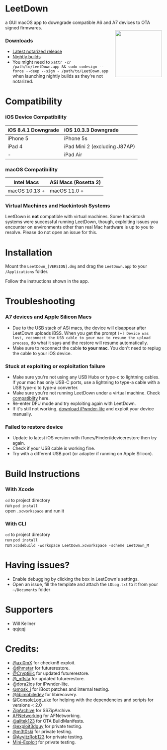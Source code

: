 # LeetDown
    
a GUI macOS app to downgrade compatible A6 and A7 devices to OTA signed firmwares.     
<img align="right" src="https://i.imgur.com/lBxab5S.png" width="150px" height="150px">  
### Downloads
* [Latest notarized release](https://github.com/rA9stuff/LeetDown/releases)
* [Nightly builds](https://nightly.link/rA9stuff/LeetDown/workflows/ci/master)
* You might need to `xattr -cr /path/to/LeetDown.app && sudo codesign --force --deep --sign - /path/to/LeetDown.app` when launching nightly builds as they're not notarized.


# Compatibility   

### iOS Device Compatibility

| iOS 8.4.1 Downgrade | iOS 10.3.3 Downgrade |
| :---         | :---         |
| iPhone 5   | iPhone 5s   |
| iPad 4   | iPad Mini 2 (excluding J87AP)   |
| -   | iPad Air   |
   
   
### macOS Compatibility

| Intel Macs    | ASi Macs (Rosetta 2) |
| --- | --- |
| macOS 10.13 +   | macOS 11.0 + |

### Virtual Machines and Hackintosh Systems
LeetDown is **not** compatible with virtual machines. Some hackintosh systems were successful running LeetDown, though, exploiting issues you encounter on environments other than real Mac hardware is up to you to resolve. Please do not open an issue for this.

# Installation

Mount the `LeetDown_[VERSION].dmg` and drag the `LeetDown.app` to your `/Applications` folder.

Follow the instructions shown in the app.

# Troubleshooting
### A7 devices and Apple Silicon Macs   

* Due to the USB stack of ASi macs, the device will disappear after LeetDown uploads iBSS. When you get the prompt `[+] Device was lost, reconnect the USB cable to your mac to resume the upload process`, do what it says and the restore will resume automatically.
* Make sure to reconnect the cable **to your mac**. You don't need to replug the cable to your iOS device.

### Stuck at exploiting or exploitation failure

* Make sure you're not using any USB Hubs or type-c to lightning cables. If your mac has only USB-C ports, use a lightning to type-a cable with a USB type-c to type-a converter.
* Make sure you're not running LeetDown under a virtual machine. Check [compatiblity](https://github.com/rA9stuff/LeetDown#compatibility) here.
* Re-enter DFU mode and try exploiting again with LeetDown.
* If it's still not working, [download iPwnder-lite](https://github.com/dora2-iOS/ipwnder_lite) and exploit your device manually.   

### Failed to restore device

* Update to latest iOS version with iTunes/Finder/idevicerestore then try again.
* Check if your USB cable is working fine.
* Try with a different USB port (or adapter if running on Apple Silicon).


# Build Instructions  
### With Xcode
`cd` to project directory   
run `pod install`   
open `.xcworkspace` and run it    

### With CLI
`cd` to project directory   
run `pod install`   
run `xcodebuild -workspace LeetDown.xcworkspace -scheme LeetDown_M` 

# Having issues?

* Enable debugging by clicking the box in LeetDown's settings.
* Open an issue, fill the template and attach the `LDLog.txt` to it from your `~/Documents` folder

# Supporters  
* Will Kellner
* qqjqqj

# Credits:

* [@axi0mX](https://twitter.com/axi0mX) for checkm8 exploit.
* [@tihmstar](https://twitter.com/tihmstar) for futurerestore.
* [@Cryptiiiic](https://twitter.com/Cryptiiiic) for updated futurerestore.
* [@\_m1sta](https://twitter.com/_m1sta) for updated futurerestore.
* [@dora2ios](https://twitter.com/dora2ios) for iPwnder-lite.
* [@mosk_i](https://twitter.com/mosk_i) for iBoot patches and internal testing.
* [@libimobiledev](https://twitter.com/libimobiledev) for libirecovery.
* [@ConsoleLogLuke](https://twitter.com/ConsoleLogLuke) for helping with the dependencies and scripts for versions < 2.0
* [ZipArchive](https://github.com/ZipArchive/ZipArchive) for SSZipArchive. 
* [AFNetworking](https://github.com/AFNetworking/AFNetworking) for AFNetworking.
* [@alitek123](https://twitter.com/alitek123) for OTA BuildManifests. 
* [@exploit3dguy](https://twitter.com/exploit3dguy) for private testing.
* [@m3t0ski](https://twitter.com/m3t0ski) for private testing.
* [@AyyItzRob123](https://twitter.com/AyyItzRob123) for private testing.
* [Mini-Exploit](https://github.com/Mini-Exploit) for private testing.
